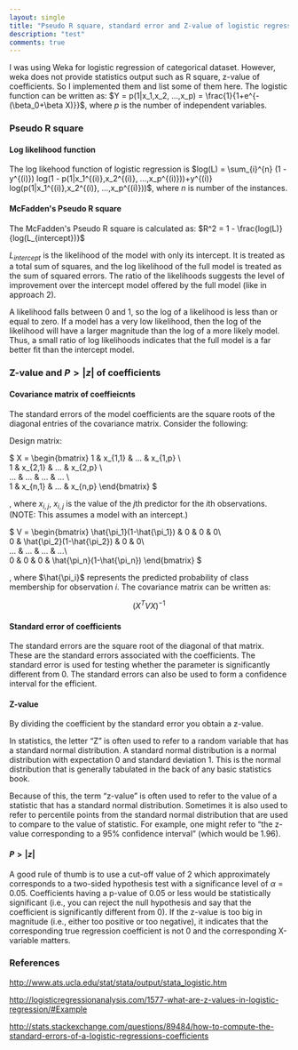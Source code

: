 ```yaml
---
layout: single
title: "Pseudo R square, standard error and Z-value of logistic regression"
description: "test"
comments: true
---
```


I was using Weka for logistic regression of categorical dataset. However, weka does not provide statistics output such as R square, z-value of coefficients. So I implemented them and list some of them here.
The logistic function can be written as: $Y = p(1|x_1,x_2, ...,x_p) = \frac{1}{1+e^{-(\beta_0+\beta X)}}$, where $p$ is the number of independent variables.

### Pseudo R square

#### Log likelihood function

The log likehood function of logistic regression is 
$log(L) = \sum_{i}^{n} (1 - y^{(i)}) log(1 - p(1|x_1^{(i)},x_2^{(i)}, ...,x_p^{(i)}))+y^{(i)} log(p(1|x_1^{(i)},x_2^{(i)}, ...,x_p^{(i)}))$, where $n$ is number of the instances.

#### McFadden's Pseudo R square
The McFadden's Pseudo R square is calculated as:
$R^2 = 1 - \frac{log(L)}{log(L_{intercept})}$

$L_{intercept}$ is the likelihood of the model with only its intercept. It is treated as a total sum of squares, and the log likelihood of the full model is treated as the sum of squared errors. 
The ratio of the likelihoods suggests the level of improvement over the intercept model offered by the full model (like in approach 2). 

A likelihood falls between 0 and 1, so the log of a likelihood is less than or equal to zero.  If a model has a very low likelihood, then the log of the likelihood will have a larger magnitude than the log of a more likely model.  Thus, a small ratio of log likelihoods indicates that the full model is a far better fit than the intercept model. 

### Z-value and $P>|z|$ of coefficients

#### Covariance matrix of coeffieicnts

The standard errors of the model coefficients are the square roots of the diagonal entries of the covariance matrix. Consider the following:

Design matrix:

$
X = \begin{bmatrix} 
1 & x_{1,1} & ... & x_{1,p} \\\
1 & x_{2,1} & ... & x_{2,p} \\\
... & ... & ... & ... \\\
1 & x_{n,1} & ... & x_{n,p}
\end{bmatrix} 
$

, where $x_{i,j}$, $x_{i,j}$ is the value of the $j$th predictor for the $i$th observations.
(NOTE: This assumes a model with an intercept.)

$
V = \begin{bmatrix}
\hat{\pi_1}(1-\hat{\pi_1}) & 0 & 0 & 0\\\
0 & \hat{\pi_2}(1-\hat{\pi_2}) & 0 & 0\\\
... & ... & ... & ...\\\
0 & 0 & 0 & \hat{\pi_n}(1-\hat{\pi_n}) 
\end{bmatrix}
$

, where $\hat{\pi_i}$ represents the predicted probability of class membership for observation $i$.
The covariance matrix can be written as:

$$(X^TVX)^{−1}$$


#### Standard error of coefficients
The standard errors are the square root of the diagonal of that matrix. These are the standard errors associated with the coefficients.  The standard error is used for testing whether the parameter is significantly different from 0. The standard errors can also be used to form a confidence interval for the efficient.


#### Z-value
By dividing the coefficient by the standard error you obtain a z-value.

In statistics, the letter “Z” is often used to refer to a random variable that has a standard normal distribution. A standard normal distribution is a normal distribution with expectation 0 and standard deviation 1. This is the normal distribution that is generally tabulated in the back of any basic statistics book.

Because of this, the term “z-value” is often used to refer to the value of a statistic that has a standard normal distribution. Sometimes it is also used to refer to percentile points from the standard normal distribution that are used to compare to the value of statistic. For example, one might refer to “the z-value corresponding to a 95% confidence interval” (which would be 1.96).

#### $P>|z|$
A good rule of thumb is to use a cut-off value of 2 which approximately corresponds to a two-sided hypothesis test with a significance level of $\alpha=0.05$. 
Coefficients having a p-value of 0.05 or less would be statistically significant (i.e., you can reject the null hypothesis and say that the coefficient is significantly different from 0). 
If the z-value is too big in magnitude (i.e., either too positive or too negative), it indicates that the corresponding true regression coefficient is not 0 and the corresponding X-variable matters.

### References

http://www.ats.ucla.edu/stat/stata/output/stata_logistic.htm

http://logisticregressionanalysis.com/1577-what-are-z-values-in-logistic-regression/#Example

http://stats.stackexchange.com/questions/89484/how-to-compute-the-standard-errors-of-a-logistic-regressions-coefficients
